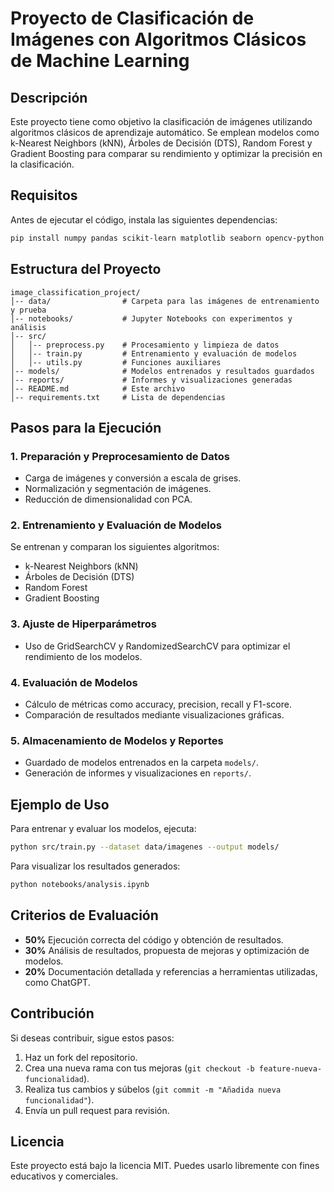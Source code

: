 # Proyecto de Clasificación de Imágenes con Algoritmos Clásicos de Machine Learning

## Descripción

Este proyecto tiene como objetivo la clasificación de imágenes utilizando algoritmos clásicos de aprendizaje automático. Se emplean modelos como k-Nearest Neighbors (kNN), Árboles de Decisión (DTS), Random Forest y Gradient Boosting para comparar su rendimiento y optimizar la precisión en la clasificación.

## Requisitos

Antes de ejecutar el código, instala las siguientes dependencias:

```bash
pip install numpy pandas scikit-learn matplotlib seaborn opencv-python tqdm
```

## Estructura del Proyecto

```
image_classification_project/
│-- data/                # Carpeta para las imágenes de entrenamiento y prueba
│-- notebooks/           # Jupyter Notebooks con experimentos y análisis
│-- src/
│   │-- preprocess.py    # Procesamiento y limpieza de datos
│   │-- train.py         # Entrenamiento y evaluación de modelos
│   │-- utils.py         # Funciones auxiliares
│-- models/              # Modelos entrenados y resultados guardados
│-- reports/             # Informes y visualizaciones generadas
│-- README.md            # Este archivo
│-- requirements.txt     # Lista de dependencias
```

## Pasos para la Ejecución

### 1. Preparación y Preprocesamiento de Datos

- Carga de imágenes y conversión a escala de grises.
- Normalización y segmentación de imágenes.
- Reducción de dimensionalidad con PCA.

### 2. Entrenamiento y Evaluación de Modelos

Se entrenan y comparan los siguientes algoritmos:

- k-Nearest Neighbors (kNN)
- Árboles de Decisión (DTS)
- Random Forest
- Gradient Boosting

### 3. Ajuste de Hiperparámetros

- Uso de GridSearchCV y RandomizedSearchCV para optimizar el rendimiento de los modelos.

### 4. Evaluación de Modelos

- Cálculo de métricas como accuracy, precision, recall y F1-score.
- Comparación de resultados mediante visualizaciones gráficas.

### 5. Almacenamiento de Modelos y Reportes

- Guardado de modelos entrenados en la carpeta `models/`.
- Generación de informes y visualizaciones en `reports/`.

## Ejemplo de Uso

Para entrenar y evaluar los modelos, ejecuta:

```bash
python src/train.py --dataset data/imagenes --output models/
```

Para visualizar los resultados generados:

```bash
python notebooks/analysis.ipynb
```

## Criterios de Evaluación

- **50%** Ejecución correcta del código y obtención de resultados.
- **30%** Análisis de resultados, propuesta de mejoras y optimización de modelos.
- **20%** Documentación detallada y referencias a herramientas utilizadas, como ChatGPT.

## Contribución

Si deseas contribuir, sigue estos pasos:

1. Haz un fork del repositorio.
2. Crea una nueva rama con tus mejoras (`git checkout -b feature-nueva-funcionalidad`).
3. Realiza tus cambios y súbelos (`git commit -m "Añadida nueva funcionalidad"`).
4. Envía un pull request para revisión.

## Licencia

Este proyecto está bajo la licencia MIT. Puedes usarlo libremente con fines educativos y comerciales.
